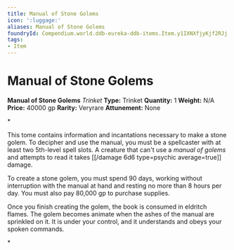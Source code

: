 ```yaml
---
title: Manual of Stone Golems
icon: ':luggage:'
aliases: Manual of Stone Golems
foundryId: Compendium.world.ddb-eureka-ddb-items.Item.y1IXNXfjyKjf2RJj
tags:
- Item
---
```


# Manual of Stone Golems

**Manual of Stone Golems**
_Trinket_
**Type:** Trinket
**Quantity:** 1
**Weight:** N/A
**Price:** 40000 gp
**Rarity:** Veryrare
**Attunement:** None

*<p>This tome contains information and incantations necessary to make a stone golem. To decipher and use the manual, you must be a spellcaster with at least two 5th-level spell slots. A creature that can't use a *manual of golems* and attempts to read it takes  [[/damage 6d6 type=psychic average=true]] damage.

To create a stone golem, you must spend 90 days, working without interruption with the manual at hand and resting no more than 8 hours per day. You must also pay 80,000 gp to purchase supplies.

Once you finish creating the golem, the book is consumed in eldritch flames. The golem becomes animate when the ashes of the manual are sprinkled on it. It is under your control, and it understands and obeys your spoken commands.</p>*